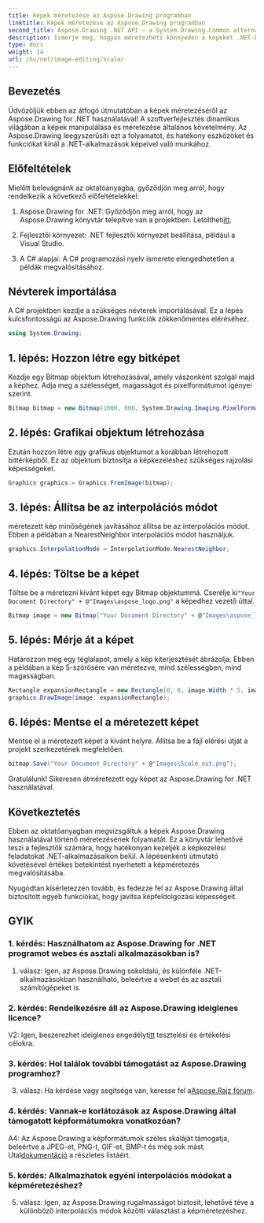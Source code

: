 ```yaml
---
title: Képek méretezése az Aspose.Drawing programban
linktitle: Képek méretezése az Aspose.Drawing programban
second_title: Aspose.Drawing .NET API – a System.Drawing.Common alternatívája
description: Ismerje meg, hogyan méretezheti könnyedén a képeket .NET-ben az Aspose.Drawing segítségével. Lépésről lépésre haladó útmutatónk biztosítja a zökkenőmentes integrációt, és hatékony képkezelési lehetőségeket biztosít.
type: docs
weight: 14
url: /hu/net/image-editing/scale/
---
```

## Bevezetés

Üdvözöljük ebben az átfogó útmutatóban a képek méretezéséről az Aspose.Drawing for .NET használatával! A szoftverfejlesztés dinamikus világában a képek manipulálása és méretezése általános követelmény. Az Aspose.Drawing leegyszerűsíti ezt a folyamatot, és hatékony eszközöket és funkciókat kínál a .NET-alkalmazások képeivel való munkához.

## Előfeltételek

Mielőtt belevágnánk az oktatóanyagba, győződjön meg arról, hogy rendelkezik a következő előfeltételekkel:

1.  Aspose.Drawing for .NET: Győződjön meg arról, hogy az Aspose.Drawing könyvtár telepítve van a projektben. Letöltheti[itt](https://releases.aspose.com/drawing/net/).

2. Fejlesztői környezet: .NET fejlesztői környezet beállítása, például a Visual Studio.

3. A C# alapjai: A C# programozási nyelv ismerete elengedhetetlen a példák megvalósításához.

## Névterek importálása

A C# projektben kezdje a szükséges névterek importálásával. Ez a lépés kulcsfontosságú az Aspose.Drawing funkciók zökkenőmentes eléréséhez.

```csharp
using System.Drawing;
```

## 1. lépés: Hozzon létre egy bitképet

Kezdje egy Bitmap objektum létrehozásával, amely vászonként szolgál majd a képhez. Adja meg a szélességet, magasságot és pixelformátumot igényei szerint.

```csharp
Bitmap bitmap = new Bitmap(1000, 800, System.Drawing.Imaging.PixelFormat.Format32bppPArgb);
```

## 2. lépés: Grafikai objektum létrehozása

Ezután hozzon létre egy grafikus objektumot a korábban létrehozott bittérképből. Ez az objektum biztosítja a képkezeléshez szükséges rajzolási képességeket.

```csharp
Graphics graphics = Graphics.FromImage(bitmap);
```

## 3. lépés: Állítsa be az interpolációs módot

méretezett kép minőségének javításához állítsa be az interpolációs módot. Ebben a példában a NearestNeighbor interpolációs módot használjuk.

```csharp
graphics.InterpolationMode = InterpolationMode.NearestNeighbor;
```

## 4. lépés: Töltse be a képet

 Töltse be a méretezni kívánt képet egy Bitmap objektummá. Cserélje ki`"Your Document Directory" + @"Images\aspose_logo.png"` a képedhez vezető úttal.

```csharp
Bitmap image = new Bitmap("Your Document Directory" + @"Images\aspose_logo.png");
```

## 5. lépés: Mérje át a képet

Határozzon meg egy téglalapot, amely a kép kiterjesztését ábrázolja. Ebben a példában a kép 5-szörösére van méretezve, mind szélességben, mind magasságban.

```csharp
Rectangle expansionRectangle = new Rectangle(0, 0, image.Width * 5, image.Height * 5);
graphics.DrawImage(image, expansionRectangle);
```

## 6. lépés: Mentse el a méretezett képet

Mentse el a méretezett képet a kívánt helyre. Állítsa be a fájl elérési útját a projekt szerkezetének megfelelően.

```csharp
bitmap.Save("Your Document Directory" + @"Images\Scale_out.png");
```

Gratulálunk! Sikeresen átméretezett egy képet az Aspose.Drawing for .NET használatával.

## Következtetés

Ebben az oktatóanyagban megvizsgáltuk a képek Aspose.Drawing használatával történő méretezésének folyamatát. Ez a könyvtár lehetővé teszi a fejlesztők számára, hogy hatékonyan kezeljék a képkezelési feladatokat .NET-alkalmazásaikon belül. A lépésenkénti útmutató követésével értékes betekintést nyerhetett a képméretezés megvalósításába.

Nyugodtan kísérletezzen tovább, és fedezze fel az Aspose.Drawing által biztosított egyéb funkciókat, hogy javítsa képfeldolgozási képességeit.

## GYIK

### 1. kérdés: Használhatom az Aspose.Drawing for .NET programot webes és asztali alkalmazásokban is?

1. válasz: Igen, az Aspose.Drawing sokoldalú, és különféle .NET-alkalmazásokban használható, beleértve a webet és az asztali számítógépeket is.

### 2. kérdés: Rendelkezésre áll az Aspose.Drawing ideiglenes licence?

 V2: Igen, beszerezhet ideiglenes engedélyt[itt](https://purchase.aspose.com/temporary-license/) tesztelési és értékelési célokra.

### 3. kérdés: Hol találok további támogatást az Aspose.Drawing programhoz?

 3. válasz: Ha kérdése vagy segítsége van, keresse fel a[Aspose.Rajz fórum](https://forum.aspose.com/c/diagram/17).

### 4. kérdés: Vannak-e korlátozások az Aspose.Drawing által támogatott képformátumokra vonatkozóan?

 A4: Az Aspose.Drawing a képformátumok széles skáláját támogatja, beleértve a JPEG-et, PNG-t, GIF-et, BMP-t és még sok mást. Utal[dokumentáció](https://reference.aspose.com/drawing/net/) a részletes listáért.

### 5. kérdés: Alkalmazhatok egyéni interpolációs módokat a képméretezéshez?

5. válasz: Igen, az Aspose.Drawing rugalmasságot biztosít, lehetővé téve a különböző interpolációs módok közötti választást a képméretezéshez.